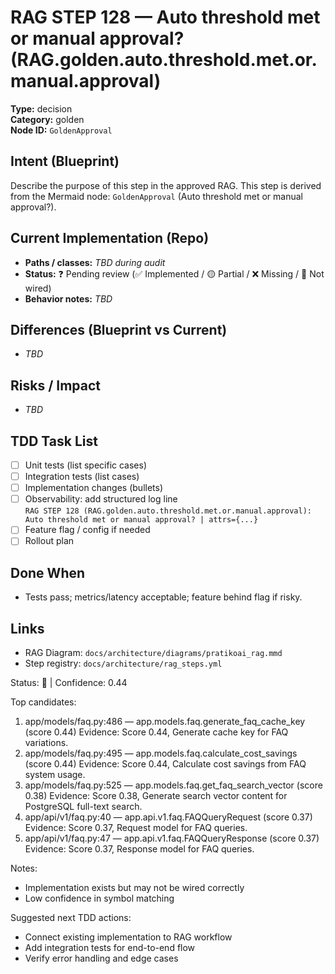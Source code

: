 # RAG STEP 128 — Auto threshold met or manual approval? (RAG.golden.auto.threshold.met.or.manual.approval)

**Type:** decision  
**Category:** golden  
**Node ID:** `GoldenApproval`

## Intent (Blueprint)
Describe the purpose of this step in the approved RAG. This step is derived from the Mermaid node: `GoldenApproval` (Auto threshold met or manual approval?).

## Current Implementation (Repo)
- **Paths / classes:** _TBD during audit_
- **Status:** ❓ Pending review (✅ Implemented / 🟡 Partial / ❌ Missing / 🔌 Not wired)
- **Behavior notes:** _TBD_

## Differences (Blueprint vs Current)
- _TBD_

## Risks / Impact
- _TBD_

## TDD Task List
- [ ] Unit tests (list specific cases)
- [ ] Integration tests (list cases)
- [ ] Implementation changes (bullets)
- [ ] Observability: add structured log line  
  `RAG STEP 128 (RAG.golden.auto.threshold.met.or.manual.approval): Auto threshold met or manual approval? | attrs={...}`
- [ ] Feature flag / config if needed
- [ ] Rollout plan

## Done When
- Tests pass; metrics/latency acceptable; feature behind flag if risky.

## Links
- RAG Diagram: `docs/architecture/diagrams/pratikoai_rag.mmd`
- Step registry: `docs/architecture/rag_steps.yml`


<!-- AUTO-AUDIT:BEGIN -->
Status: 🔌  |  Confidence: 0.44

Top candidates:
1) app/models/faq.py:486 — app.models.faq.generate_faq_cache_key (score 0.44)
   Evidence: Score 0.44, Generate cache key for FAQ variations.
2) app/models/faq.py:495 — app.models.faq.calculate_cost_savings (score 0.44)
   Evidence: Score 0.44, Calculate cost savings from FAQ system usage.
3) app/models/faq.py:525 — app.models.faq.get_faq_search_vector (score 0.38)
   Evidence: Score 0.38, Generate search vector content for PostgreSQL full-text search.
4) app/api/v1/faq.py:40 — app.api.v1.faq.FAQQueryRequest (score 0.37)
   Evidence: Score 0.37, Request model for FAQ queries.
5) app/api/v1/faq.py:47 — app.api.v1.faq.FAQQueryResponse (score 0.37)
   Evidence: Score 0.37, Response model for FAQ queries.

Notes:
- Implementation exists but may not be wired correctly
- Low confidence in symbol matching

Suggested next TDD actions:
- Connect existing implementation to RAG workflow
- Add integration tests for end-to-end flow
- Verify error handling and edge cases
<!-- AUTO-AUDIT:END -->